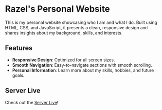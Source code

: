 # Razel's Personal Website

This is my personal website showcasing who I am and what I do. Built using HTML, CSS, and JavaScript, it presents a clean, responsive design and shares insights about my background, skills, and interests.

## Features

- **Responsive Design**: Optimized for all screen sizes.
- **Smooth Navigation**: Easy-to-navigate sections with smooth scrolling.
- **Personal Information**: Learn more about my skills, hobbies, and future goals.

## Server Live

Check out the [Server Live](https://razeltamtia21.github.io/)!
